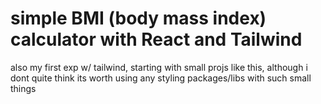 # simple BMI (body mass index) calculator with React and Tailwind

also my first exp w/ tailwind, starting with small projs like this, although i dont quite think its worth using any styling packages/libs with such small things
